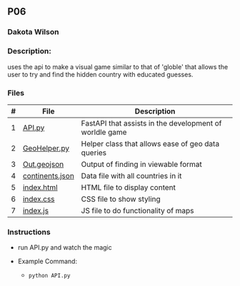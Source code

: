 ## P06
### Dakota Wilson
### Description:

uses the api to make a visual game similar to that of 'globle' that allows the user to try and find the hidden country with educated guesses.

### Files

|   #   | File                                                                                                                                | Description                                                 |
| :---: | ----------------------------------------------------------------------------------------------------------------------------------- | ----------------------------------------------------------- |
|   1   | [API.py](https://github.com/DakTheProgrammer/4553-Spatial-DS/blob/main/Assignments/P06/API.py)                                      | FastAPI that assists in the development of worldle game     |
|   2   | [GeoHelper.py](https://github.com/DakTheProgrammer/4553-Spatial-DS/blob/main/Assignments/P06/GeoHelper.py)                          | Helper class that allows ease of geo data queries           |
|   3   | [Out.geojson](https://github.com/DakTheProgrammer/4553-Spatial-DS/blob/main/Assignments/P06/Out.geojson)                            | Output of finding in viewable format                        |
|   4   | [continents.json](https://github.com/DakTheProgrammer/4553-Spatial-DS/blob/main/Assignments/P06/continents.json)                    | Data file with all countries in it                          |
|   5   | [index.html](https://github.com/DakTheProgrammer/4553-Spatial-DS/blob/main/Assignments/P06/index.html)                              | HTML file to display content                                |
|   6   | [index.css](https://github.com/DakTheProgrammer/4553-Spatial-DS/blob/main/Assignments/P06/index.css)                                | CSS file to show styling                                    |
|   7   | [index.js](https://github.com/DakTheProgrammer/4553-Spatial-DS/blob/main/Assignments/P06/index.js)                                  | JS file to do functionality of maps                          |

### Instructions

- run API.py and watch the magic

- Example Command:
    - `python API.py`